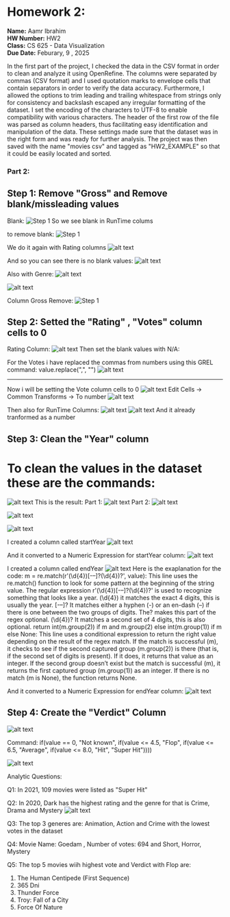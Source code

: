 # Homework 2: 
**Name:** Aamr Ibrahim  
**HW Number:** HW2  
**Class:** CS 625 - Data Visualization  
**Due Date:** Feburary, 9 , 2025



 In the first part of the project, I checked the data in the CSV format in order to  clean and analyze it using OpenRefine. The columns were separated by commas (CSV format) and  I used quotation marks to envelope cells that contain separators in order to verify the data accuracy. Furthermore,  I allowed the options to trim leading and trailing whitespace from strings only for consistency and backslash escaped any  irregular formatting of the dataset. I set the encoding of the characters to UTF-8 to enable compatibility  with various characters. The header of the first row of the file was parsed as column headers, thus  facilitating easy identification and manipulation of the data. These settings made sure that the dataset was in the right  form and was ready for further analysis. The project was then saved with the name "movies csv"  and tagged as "HW2_EXAMPLE" so that it could be easily located and sorted. 

### Part 2:

## Step 1: Remove "Gross" and Remove blank/missleading values

Blank:
![Step 1](image-23.jpg)
So we see blank in RunTime colums

to remove blank:
![Step 1](image-24.jpg)

We do it again with Rating columns 
![alt text](image-25.jpg)


And so you can see there is no blank values:
![alt text](image-26.jpg)

Also with Genre:
![alt text](image-27.jpg)

![alt text](image-28.jpg)




Column Gross Remove:
![Step 1](image-6.png)


## Step 2: Setted the "Rating" , "Votes" column cells to 0 
Rating Column:
![alt text](image-5.png)
Then set the blank values with N/A:

For the Votes i have replaced the commas from numbers using this GREL command:
value.replace(",", "")
![alt text](image-7.png)
__________________________________________________________

Now i will be setting the Vote column cells to 0 
![alt text](image-8.png)
Edit Cells -> Common Transforms -> To number
![alt text](image-9.jpg)

Then also for RunTime Columns:
![alt text](image-10.jpg)
![alt text](image-11.jpg)
And it already tranformed as a number


## Step 3: Clean the "Year" column

# To clean the values in the dataset these are the commands:
![alt text](image-14.jpg)
This is the result:
Part 1:
![alt text](image-15.jpg)
Part 2:
![alt text](image-17.jpg)

![alt text](image-16.jpg)


![alt text](image-18.jpg)

I created a column called startYear
![alt text](image-19.jpg)

And it converted to a Numeric Expression for startYear column:
![alt text](image-20.jpg)


I created a column called endYear
![alt text](image-21.jpg)
Here is the exaplanation for the code:
 m =  re.match(r'(\d{4})[-–]?(\d{4})?', value):  This line uses the re.match() function to look for some pattern at the beginning  of the string value. The regular expression  r'(\d{4})[-–]?(\d{4})?' is used to recognize something that looks like a year.   (\d{4}) it matches the exact 4 digits, this is usually the year.  [-–]? It  matches either a hyphen (-) or an en-dash (–) if there is one between  the two groups of digits. The? makes this part of the regex optional.   (\d{4})? It matches a second set of 4 digits, this is also optional.  return  int(m.group(2)) if m and m.group(2) else  int(m.group(1)) if m else None:  This line uses a conditional expression to return the right value depending on  the result of the regex match.  If the match is successful (m), it checks to see  if the second captured group (m.group(2)) is there (that is, if the second  set of digits is present). If it does, it returns that value as an integer.  If  the second group doesn’t exist but the match is successful (m), it returns the first captured group  (m.group(1)) as an integer.  If there is no match (m is  None), the function returns None.

And it converted to a Numeric Expression for endYear column:
![alt text](image-22.jpg)

## Step 4:  Create the "Verdict" Column
![alt text](image-29.jpg)

Command: 
if(value == 0, "Not known",
if(value <= 4.5, "Flop",
if(value <= 6.5, "Average",
if(value <= 8.0, "Hit",
"Super Hit"))))

![alt text](image-30.jpg)


Analytic Questions:

Q1: In 2021, 109 movies were listed as "Super Hit"

Q2: In 2020, Dark has the highest rating and the genre for that is Crime, Drama and Mystery
![alt text](image-31.jpg)

Q3: The top 3 generes are:
Animation, Action and Crime with the lowest votes in the dataset

Q4: Movie Name: Goedam , Number of votes: 694 and Short, Horror, Mystery

Q5: 
The top 5 movies wiih highest vote and Verdict with Flop are:


1. The Human Centipede (First Sequence)
2. 365 Dni
3. Thunder Force  
4. Troy: Fall of a City
5. Force Of Nature













































